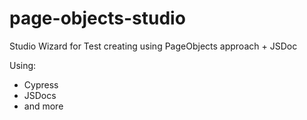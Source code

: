 # page-objects-studio
Studio Wizard for Test creating using PageObjects approach + JSDoc

Using:
- Cypress
- JSDocs
- and more
